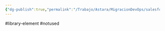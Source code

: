 ```yaml
---
{"dg-publish":true,"permalink":"/Trabajo/Astara/MigracionDevOps/salesforce/libraries/retrofitCreatePR/"}
---
```



#library-element
#notused 
